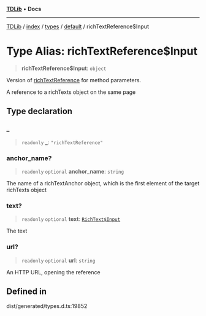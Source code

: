 [**TDLib**](../../../../../../README.md) • **Docs**

***

[TDLib](../../../../../../modules.md) / [index](../../../../../README.md) / [types](../../../README.md) / [default](../README.md) / richTextReference$Input

# Type Alias: richTextReference$Input

> **richTextReference$Input**: `object`

Version of [richTextReference](richTextReference.md) for method parameters.

A reference to a richTexts object on the same page

## Type declaration

### \_

> `readonly` **\_**: `"richTextReference"`

### anchor\_name?

> `readonly` `optional` **anchor\_name**: `string`

The name of a richTextAnchor object, which is the first element of the target richTexts object

### text?

> `readonly` `optional` **text**: [`RichText$Input`](RichText$Input.md)

The text

### url?

> `readonly` `optional` **url**: `string`

An HTTP URL, opening the reference

## Defined in

dist/generated/types.d.ts:19852
